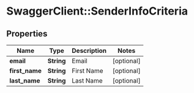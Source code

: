 # SwaggerClient::SenderInfoCriteria

## Properties
Name | Type | Description | Notes
------------ | ------------- | ------------- | -------------
**email** | **String** | Email | [optional] 
**first_name** | **String** | First Name | [optional] 
**last_name** | **String** | Last Name | [optional] 


